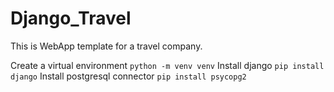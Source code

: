# Django_Travel
This is WebApp template for a travel company.

Create a virtual environment `python -m venv venv`
Install django `pip install django`
Install postgresql connector `pip install psycopg2`
